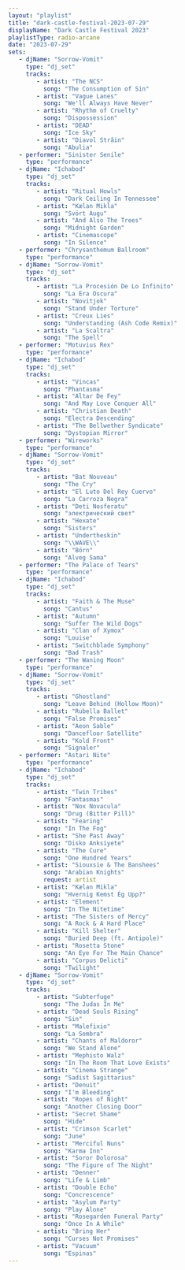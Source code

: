 ```yaml
---
layout: "playlist"
title: "dark-castle-festival-2023-07-29"
displayName: "Dark Castle Festival 2023"
playlistType: radio-arcane
date: "2023-07-29"
sets:
   - djName: "Sorrow-Vomit"
     type: "dj_set"
     tracks:
        - artist: "The NCS"
          song: "The Consumption of Sin"
        - artist: "Vague Lanes"
          song: "We'll Always Have Never"
        - artist: "Rhythm of Cruelty"
          song: "Dispossession"
        - artist: "DEAD"
          song: "Ice Sky"
        - artist: "Diavol Strâin"
          song: "Abulia"
   - performer: "Sinister Senile"
     type: "performance"
   - djName: "Ichabod"
     type: "dj_set"
     tracks:
        - artist: "Ritual Howls"
          song: "Dark Ceiling In Tennessee"
        - artist: "Kælan Mikla"
          song: "Svört Augu"
        - artist: "And Also The Trees"
          song: "Midnight Garden"
        - artist: "Cinemascope"
          song: "In Silence"
   - performer: "Chrysanthemum Ballroom"
     type: "performance"
   - djName: "Sorrow-Vomit"
     type: "dj_set"
     tracks:
        - artist: "La Procesión De Lo Infinito"
          song: "La Era Oscura"
        - artist: "Novitjok"
          song: "Stand Under Torture"
        - artist: "Creux Lies"
          song: "Understanding (Ash Code Remix)"
        - artist: "La Scaltra"
          song: "The Spell"
   - performer: "Motuvius Rex"
     type: "performance"
   - djName: "Ichabod"
     type: "dj_set"
     tracks:
        - artist: "Vincas"
          song: "Phantasma"
        - artist: "Altar De Fey"
          song: "And May Love Conquer All"
        - artist: "Christian Death"
          song: "Electra Descending"
        - artist: "The Bellwether Syndicate"
          song: "Dystopian Mirror"
   - performer: "Wireworks"
     type: "performance"
   - djName: "Sorrow-Vomit"
     type: "dj_set"
     tracks:
        - artist: "Bat Nouveau"
          song: "The Cry"
        - artist: "El Luto Del Rey Cuervo"
          song: "La Carroza Negra"
        - artist: "Deti Nosferatu"
          song: "электрический свет"
        - artist: "Hexate"
          song: "Sisters"
        - artist: "Undertheskin"
          song: "\\WAVE\\"
        - artist: "Börn"
          song: "Alveg Sama"
   - performer: "The Palace of Tears"
     type: "performance"
   - djName: "Ichabod"
     type: "dj_set"
     tracks:
        - artist: "Faith & The Muse"
          song: "Cantus"
        - artist: "Autumn"
          song: "Suffer The Wild Dogs"
        - artist: "Clan of Xymox"
          song: "Louise"
        - artist: "Switchblade Symphony"
          song: "Bad Trash"
   - performer: "The Waning Moon"
     type: "performance"
   - djName: "Sorrow-Vomit"
     type: "dj_set"
     tracks:
        - artist: "Ghostland"
          song: "Leave Behind (Hollow Moon)"
        - artist: "Rubella Ballet"
          song: "False Promises"
        - artist: "Aeon Sable"
          song: "Dancefloor Satellite"
        - artist: "Kold Front"
          song: "Signaler"
   - performer: "Astari Nite"
     type: "performance"
   - djName: "Ichabod"
     type: "dj_set"
     tracks:
        - artist: "Twin Tribes"
          song: "Fantasmas"
        - artist: "Nox Novacula"
          song: "Drug (Bitter Pill)"
        - artist: "Fearing"
          song: "In The Fog"
        - artist: "She Past Away"
          song: "Disko Anksiyete"
        - artist: "The Cure"
          song: "One Hundred Years"
        - artist: "Siouxsie & The Banshees"
          song: "Arabian Knights"
          request: artist
        - artist: "Kælan Mikla"
          song: "Hvernig Kemst Ég Upp?"
        - artist: "Element"
          song: "In The Nitetime"
        - artist: "The Sisters of Mercy"
          song: "A Rock & A Hard Place"
        - artist: "Kill Shelter"
          song: "Buried Deep (ft. Antipole)"
        - artist: "Rosetta Stone"
          song: "An Eye For The Main Chance"
        - artist: "Corpus Delicti"
          song: "Twilight"
   - djName: "Sorrow-Vomit"
     type: "dj_set"
     tracks:
        - artist: "Subterfuge"
          song: "The Judas In Me"
        - artist: "Dead Souls Rising"
          song: "Sin"
        - artist: "Malefixio"
          song: "La Sombra"
        - artist: "Chants of Maldoror"
          song: "We Stand Alone"
        - artist: "Mephisto Walz"
          song: "In The Room That Love Exists"
        - artist: "Cinema Strange"
          song: "Sadist Sagittarius"
        - artist: "Denuit"
          song: "I'm Bleeding"
        - artist: "Ropes of Night"
          song: "Another Closing Door"
        - artist: "Secret Shame"
          song: "Hide"
        - artist: "Crimson Scarlet"
          song: "June"
        - artist: "Merciful Nuns"
          song: "Karma Inn"
        - artist: "Soror Dolorosa"
          song: "The Figure of The Night"
        - artist: "Denner"
          song: "Life & Limb"
        - artist: "Double Echo"
          song: "Concrescence"
        - artist: "Asylum Party"
          song: "Play Alone"
        - artist: "Rosegarden Funeral Party"
          song: "Once In A While"
        - artist: "Bring Her"
          song: "Curses Not Promises"
        - artist: "Vacuum"
          song: "Espinas"
---
```

